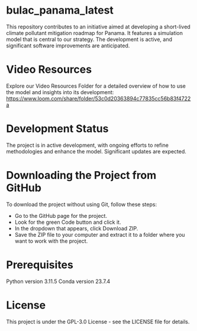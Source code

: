 # bulac_panama_latest
This repository contributes to an initiative aimed at developing a short-lived climate pollutant mitigation roadmap for Panama. It features a simulation model that is central to our strategy. The development is active, and significant software improvements are anticipated.

# Video Resources
Explore our Video Resources Folder for a detailed overview of how to use the model and insights into its development: https://www.loom.com/share/folder/53c0d20363894c77835cc56b83f4722a

# Development Status
The project is in active development, with ongoing efforts to refine methodologies and enhance the model. Significant updates are expected.

# Downloading the Project from GitHub
To download the project without using Git, follow these steps:

- Go to the GitHub page for the project.
- Look for the green Code button and click it.
- In the dropdown that appears, click Download ZIP.
- Save the ZIP file to your computer and extract it to a folder where you want to work with the project.

# Prerequisites
Python version 3.11.5
Conda version 23.7.4

# License
This project is under the GPL-3.0 License - see the LICENSE file for details.
